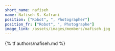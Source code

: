 ```yaml
---
short_name: nafiseh
name: Nafiseh S. Kafrani
position: ["Robot", ", Photographer"]
position_fr: ["Robot", ", Photographe"]
image_link: /assets/images/members/nafiseh.jpg
---
```

{% tf authors/nafiseh.md %}